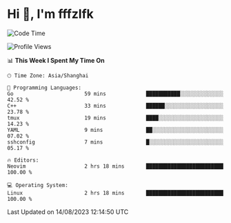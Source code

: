 # Hi 👋, I'm fffzlfk

<!--START_SECTION:waka-->
![Code Time](http://img.shields.io/badge/Code%20Time-347%20hrs%2017%20mins-blue)

![Profile Views](http://img.shields.io/badge/Profile%20Views-23-blue)

📊 **This Week I Spent My Time On** 

```text
🕑︎ Time Zone: Asia/Shanghai

💬 Programming Languages: 
Go                       59 mins             ███████████░░░░░░░░░░░░░░   42.52 % 
C++                      33 mins             ██████░░░░░░░░░░░░░░░░░░░   23.78 % 
tmux                     19 mins             ████░░░░░░░░░░░░░░░░░░░░░   14.23 % 
YAML                     9 mins              ██░░░░░░░░░░░░░░░░░░░░░░░   07.02 % 
sshconfig                7 mins              █░░░░░░░░░░░░░░░░░░░░░░░░   05.17 % 

🔥 Editors: 
Neovim                   2 hrs 18 mins       █████████████████████████   100.00 % 

💻 Operating System: 
Linux                    2 hrs 18 mins       █████████████████████████   100.00 % 
```


 Last Updated on 14/08/2023 12:14:50 UTC
<!--END_SECTION:waka-->
